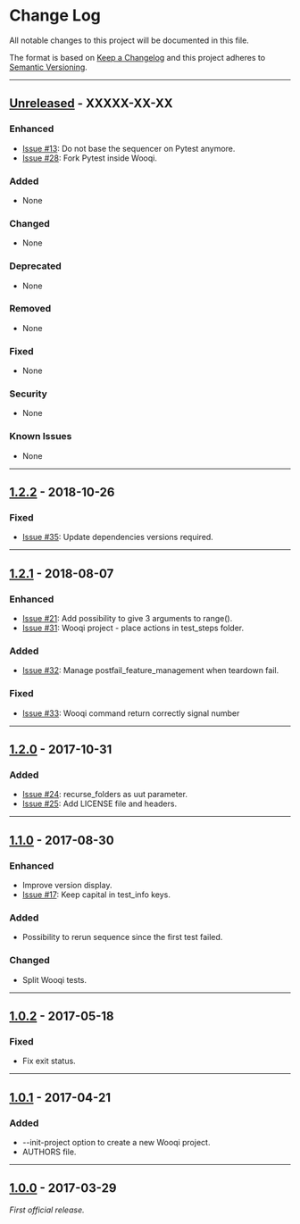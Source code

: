 # Change Log
All notable changes to this project will be documented in this file.

The format is based on [Keep a Changelog](http://keepachangelog.com/)
and this project adheres to [Semantic Versioning](http://semver.org/).

***
## [Unreleased] - XXXXX-XX-XX
### Enhanced
- [Issue #13](https://gitlab.aldebaran.lan/production/wooqi/issues/13): Do not base the sequencer on Pytest anymore.
- [Issue #28](https://gitlab.aldebaran.lan/production/wooqi/issues/28): Fork Pytest inside Wooqi.

### Added
- None

### Changed
- None

### Deprecated
- None

### Removed
- None

### Fixed
-  None

### Security
- None

### Known Issues
- None

***
## [1.2.2] - 2018-10-26
### Fixed
- [Issue #35](https://gitlab.aldebaran.lan/production/wooqi/issues/35): Update dependencies versions required.

***
## [1.2.1] - 2018-08-07
### Enhanced
- [Issue #21](https://gitlab.aldebaran.lan/production/wooqi/issues/21): Add possibility to give 3 arguments to range().
- [Issue #31](https://gitlab.aldebaran.lan/production/wooqi/issues/31): Wooqi project - place actions in test_steps folder.

### Added
- [Issue #32](https://gitlab.aldebaran.lan/production/wooqi/issues/32): Manage postfail_feature_management when teardown fail.

### Fixed
- [Issue #33](https://gitlab.aldebaran.lan/production/wooqi/issues/33): Wooqi command return correctly signal number

***
## [1.2.0] - 2017-10-31
### Added
- [Issue #24](https://gitlab.aldebaran.lan/production/wooqi/issues/24): recurse_folders as uut parameter.
- [Issue #25](https://gitlab.aldebaran.lan/production/wooqi/issues/25): Add LICENSE file and headers.

***
## [1.1.0] - 2017-08-30
### Enhanced
- Improve version display.
- [Issue #17](https://gitlab.aldebaran.lan/production/wooqi/issues/17): Keep capital in test_info keys.

### Added
- Possibility to rerun sequence since the first test failed.

### Changed
- Split Wooqi tests.

***
## [1.0.2] - 2017-05-18
### Fixed
- Fix exit status.

***
## [1.0.1] - 2017-04-21
### Added
- --init-project option to create a new Wooqi project.
- AUTHORS file.

***
## [1.0.0] - 2017-03-29
*First official release.*

[Unreleased]: https://gitlab.aldebaran.lan/production/wooqi/compare/v1.1.0...master
[1.2.2]: https://gitlab.aldebaran.lan/production/wooqi/compare/v1.2.1...v1.2.2
[1.2.1]: https://gitlab.aldebaran.lan/production/wooqi/compare/v1.2.0...v1.2.1
[1.2.0]: https://gitlab.aldebaran.lan/production/wooqi/compare/v1.1.0...v1.2.0
[1.1.0]: https://gitlab.aldebaran.lan/production/wooqi/compare/v1.0.2...v1.1.0
[1.0.2]: https://gitlab.aldebaran.lan/production/wooqi/compare/v1.0.1...v1.0.2
[1.0.1]: https://gitlab.aldebaran.lan/production/wooqi/compare/v1.0.0...v1.0.1
[1.0.0]: https://gitlab.aldebaran.lan/production/wooqi/compare/2bcd8e8d1...v1.0.0
